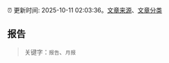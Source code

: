 :alarm_clock: 更新时间: 2025-10-11 02:03:36。[文章来源](/README.md)、[文章分类](/TAGS.md)

## 报告


> 关键字：`报告`、`月报`



